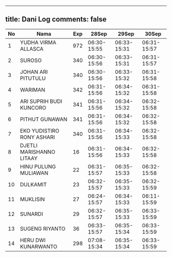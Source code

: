 
---
title: Dani Log
comments: false
---

| No | Nama | Exp | 28Sep | 29Sep | 30Sep |
|-----|-----|-----|-----|-----|-----|
| 1 | YUDHA VIRMA ALLASCA  | 972 | 06:30-15:55 | 06:33-15:31 | 06:31-15:57 |
| 2 | SUROSO  | 340 | 06:30-15:56 | 06:33-15:31 | 06:31-15:57 |
| 3 | JOHAN ARI PITUTULU  | 340 | 06:30-15:56 | 06:33-15:32 | 06:31-15:58 |
| 4 | WARIMAN  | 342 | 06:31-15:56 | 06:34-15:32 | 06:31-15:58 |
| 5 | ARI SUPRIH BUDI KUNCORO  | 341 | 06:31-15:56 | 06:34-15:32 | 06:32-15:58 |
| 6 | PITHUT GUNAWAN  | 341 | 06:31-15:56 | 06:34-15:32 | 06:32-15:58 |
| 7 | EKO YUDISTIRO RONY ASHARI  | 340 | 06:31-15:56 | 06:34-15:33 | 06:32-15:58 |
| 8 | DJETLI MARISHANNO LITAAY  | 16 | 06:31-15:56 | 06:34-15:33 | 06:32-15:58 |
| 9 | HINU PULUNG MULIAWAN  | 22 | 06:31-15:57 | 06:35-15:33 | 06:32-15:58 |
| 10 | DULKAMIT  | 23 | 06:32-15:57 | 06:35-15:33 | 06:32-15:59 |
| 11 | MUKLISIN  | 27 | 06:24-15:57 | 06:34-15:33 | 06:11-15:59 |
| 12 | SUNARDI  | 29 | 06:32-15:57 | 06:35-15:33 | 06:33-15:59 |
| 13 | SUGENG RIYANTO  | 36 | 06:33-15:57 | 06:35-15:34 | 06:33-15:59 |
| 14 | HERU DWI KUNARWANTO  | 298 | 07:08-15:34 | 06:35-15:34 | 06:33-15:59 |
